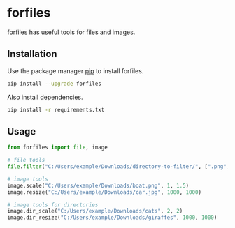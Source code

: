 # forfiles

forfiles has useful tools for files and images.

## Installation

Use the package manager [pip](https://pip.pypa.io/en/stable/) to install forfiles.

```bash
pip install --upgrade forfiles
```

Also install dependencies.
```bash
pip install -r requirements.txt
```

## Usage
```python
from forfiles import file, image

# file tools
file.filter("C:/Users/example/Downloads/directory-to-filter/", [".png", ".txt", "md"])

# image tools
image.scale("C:/Users/example/Downloads/boat.png", 1, 1.5)
image.resize("C:/Users/example/Downloads/car.jpg", 1000, 1000)

# image tools for directories
image.dir_scale("C:/Users/example/Downloads/cats", 2, 2)
image.dir_resize("C:/Users/example/Downloads/giraffes", 1000, 1000)
```